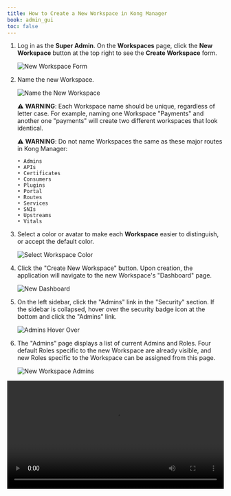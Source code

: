 ```yaml
---
title: How to Create a New Workspace in Kong Manager
book: admin_gui
toc: false
---
```


1. Log in as the **Super Admin**. On the **Workspaces** page, click the **New Workspace** 
button at the top right to see the **Create Workspace** form.

    ![New Workspace Form](https://konghq.com/wp-content/uploads/2018/11/km-new-workspace.png)

2. Name the new Workspace.
    
    ![Name the New Workspace](https://konghq.com/wp-content/uploads/2018/11/km-name-ws.png)

    ⚠️ **WARNING**: Each Workspace name should be unique, regardless of letter 
    case. For example, naming one Workspace "Payments" and another one 
    "payments" will create two different workspaces that look identical.

    ⚠️ **WARNING**: Do not name Workspaces the same as these major routes in Kong 
    Manager:

    ```
    • Admins
    • APIs
    • Certificates
    • Consumers
    • Plugins
    • Portal
    • Routes
    • Services
    • SNIs
    • Upstreams
    • Vitals
    ```

3. Select a color or avatar to make each **Workspace** easier to distinguish, or 
accept the default color. 

    ![Select Workspace Color](https://konghq.com/wp-content/uploads/2018/11/km-color-ws.png)

4. Click the "Create New Workspace" button. Upon creation, the application will 
navigate to the new Workspace's "Dashboard" page.

    ![New Dashboard](https://konghq.com/wp-content/uploads/2018/11/km-new-dashboard.png)

5. On the left sidebar, click the "Admins" link in the "Security" section. If 
the sidebar is collapsed, hover over the security badge icon at the bottom and 
click the "Admins" link. 

    ![Admins Hover Over](https://konghq.com/wp-content/uploads/2018/11/admins-section.png)

6. The "Admins" page displays a list of current Admins and Roles. Four default 
Roles specific to the new Workspace are already visible, and new Roles specific 
to the Workspace can be assigned from this page. 

    ![New Workspace Admins](https://konghq.com/wp-content/uploads/2018/11/km-ws-admins.png)


<video width="100%" autoplay loop controls>
 <source src="https://konghq.com/wp-content/uploads/2019/02/new-workspace-ent-34.mov" type="video/mp4">
 Your browser does not support the video tag.
</video>
